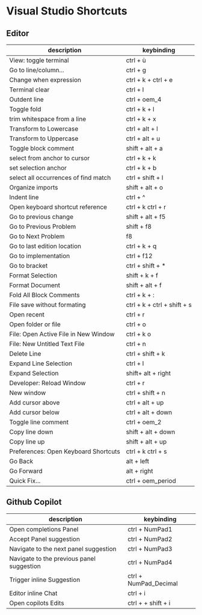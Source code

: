Visual Studio Shortcuts
=============================

## Editor

| description | keybinding      |
|-------------|-----------------|
| View: toggle terminal | ctrl + ù |
| Go to line/column... | ctrl + g |
| Change when expression | ctrl + k + ctrl + e |
| Terminal clear | ctrl + l |
| Outdent line | ctrl + oem_4 |
| Toggle fold | ctrl + k + l |
| trim whitespace from a line | ctrl + k + x |
| Transform to Lowercase | ctrl + alt + l |
| Transform to Uppercase | ctrl + alt + u |
| Toggle block comment | shift + alt + a |
| select from anchor to cursor | ctrl + k + k |
| set selection anchor | ctrl + k + b |
| select all occurrences of find match | ctrl + shift + l |
| Organize imports | shift + alt + o |
| Indent line | ctrl + ^ |
| Open keyboard shortcut reference | ctrl + k ctrl + r |
| Go to previous change | shift + alt + f5 |
| Go to Previous Problem | shift  + f8 |
| Go to Next Problem | f8 |
| Go to last edition location | ctrl + k + q |
| Go to implementation | ctrl + f12 |
| Go to bracket | ctrl + shift + * |
| Format Selection | shift + k + f |
| Format Document | shift + alt + f |
| Fold All Block Comments | ctrl + k + : |
| File save without formating | ctrl + k + ctrl + shift + s |
| Open recent | ctrl + r |
| Open folder or file | ctrl + o |
| File: Open Active File in New Window | ctrl + k o |
| File: New Untitled Text File | ctrl + n |
| Delete Line  | ctrl + shift + k |
| Expand Line Selection  | ctrl + l |
| Expand Selection  | shift+ alt + right |
| Developer: Reload Window  | ctrl + r |
| New window  | ctrl + shift + n    |
| Add cursor above  | ctrl + alt + up |
| Add cursor below  | ctrl + alt + down |
| Toggle line comment | ctrl + oem_2 |
| Copy line down | shift + alt + down |
| Copy line up | shift + alt + up |
| Preferences: Open Keyboard Shortcuts | ctrl + k ctrl + s |
| Go Back | alt + left |
| Go Forward | alt + right |
| Quick Fix... | ctrl + oem_period |

## Github Copilot
| description | keybinding      |
|-------------|-----------------|
| Open completions Panel | ctrl + NumPad1 |
| Accept Panel suggestion | ctrl + NumPad2 |
| Navigate to the next panel suggestion | ctrl + NumPad3 |
| Navigate to the previous panel suggestion | ctrl + NumPad4 |
| Trigger inline Suggestion | ctrl + NumPad_Decimal |
| Editor inline Chat | ctrl + i |
| Open copilots Edits | ctrl + + shift + i |

